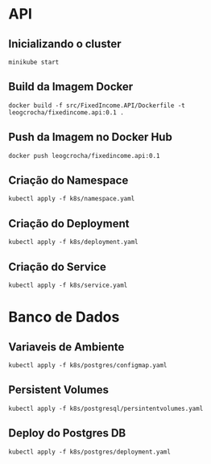 # API

## Inicializando o cluster
```
minikube start
```

## Build da Imagem Docker
```
docker build -f src/FixedIncome.API/Dockerfile -t leogcrocha/fixedincome.api:0.1 .
```

## Push da Imagem no Docker Hub
```
docker push leogcrocha/fixedincome.api:0.1
```

## Criação do Namespace
```
kubectl apply -f k8s/namespace.yaml
```

## Criação do Deployment
```
kubectl apply -f k8s/deployment.yaml
```

## Criação do Service
```
kubectl apply -f k8s/service.yaml
```

# Banco de Dados
## Variaveis de Ambiente
```
kubectl apply -f k8s/postgres/configmap.yaml
```

## Persistent Volumes
```
kubectl apply -f k8s/postgresql/persintentvolumes.yaml
```

## Deploy do Postgres DB
```
kubectl apply -f k8s/postgres/deployment.yaml
```

